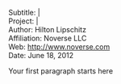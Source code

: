 Subtitle:    |  
Project:     |  
Author:      Hilton Lipschitz  
Affiliation: Noverse LLC  
Web:         http://www.noverse.com  
Date:        June 18, 2012  

Your first paragraph starts here
